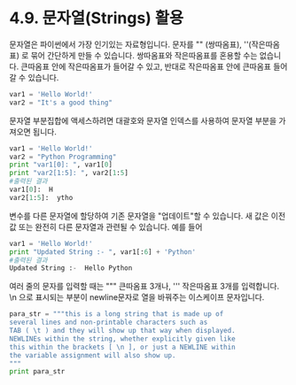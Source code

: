 # 4.9. 문자열(Strings) 활용

문자열은 파이썬에서 가장 인기있는 자료형입니다. 문자를 "" (쌍따옴표), ''(작은따옴표) 로 묶어 간단하게 만들 수 있습니다. 쌍따옴표와 작은따옴표를 혼용할 수는 없습니다. 큰따옴표 안에 작은따옴표가 들어갈 수 있고, 반대로 작은따옴표 안에 큰따옴표 들어갈 수 있습니다.

```python
var1 = 'Hello World!'
var2 = "It's a good thing"
```

문자열 부분집합에 액세스하려면 대괄호와 문자열 인덱스를 사용하여 문자열 부분을 가져오면 됩니다.

```python
var1 = 'Hello World!'
var2 = "Python Programming"
print "var1[0]: ", var1[0]
print "var2[1:5]: ", var2[1:5]
#출력된 결과
var1[0]:  H
var2[1:5]:  ytho
```

변수를 다른 문자열에 할당하여 기존 문자열을 "업데이트"할 수 있습니다. 새 값은 이전 값 또는 완전히 다른 문자열과 관련될 수 있습니다. 예를 들어

```python
var1 = 'Hello World!'
print "Updated String :- ", var1[:6] + 'Python'
#출력된 결과
Updated String :-  Hello Python
```

여러 줄의 문자를 입력할 때는 """ 큰따옴표 3개나, ''' 작은따옴표 3개를 입력합니다. \n 으로 표시되는 부분이 newline문자로 열을 바꿔주는 이스케이프 문자입니다.

```python
para_str = """this is a long string that is made up of
several lines and non-printable characters such as
TAB ( \t ) and they will show up that way when displayed.
NEWLINEs within the string, whether explicitly given like
this within the brackets [ \n ], or just a NEWLINE within
the variable assignment will also show up.
"""
print para_str
```

####
